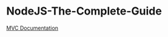 # NodeJS-The-Complete-Guide
[MVC Documentation](https://www.freecodecamp.org/news/the-model-view-controller-pattern-mvc-architecture-and-frameworks-explained/)
